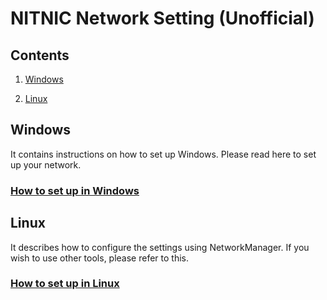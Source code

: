 # NITNIC Network Setting (Unofficial)

## Contents

1. [Windows](./Windows/NetworkSetting.md)

2. [Linux](./Linux/README.md)

## Windows

It contains instructions on how to set up Windows. Please read here to set up your network.

### [How to set up in Windows](Windows/NetworkSetting.md)

## Linux

It describes how to configure the settings using NetworkManager. If you wish to use other tools, please refer to this.

### [How to set up in Linux](Linux/README.md)